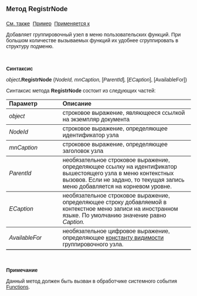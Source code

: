 ﻿<html>
<head>
<title>Документ\RegistrNode</title>
</head>

<body>

<p><strong><font size="4" face="Arial">Метод RegistrNode<br>
<br>
</font></strong><font face="Arial"><a href="../Asdoc.html">См. также</a>&nbsp;
<u>Пример</u>&nbsp; <a href="../Asdoc.html">Применяется к</a></font></p>

<p><font face="Arial">Добавляет группировочный узел в меню 
пользовательских функций. При большом количестве вызываемых функций их удобнее 
сгруппировать в структуру подменю.</font></p>

<p class="label">&nbsp;</p>

<p class="label"><font face="Arial"><b>Синтаксис</b></font></p>

<p><font face="Arial"><em>object</em><strong>.RegistrNode </strong>(<em>NodeId, 
mnCaption, </em>[<em>ParentId</em>]<em>, </em>[<em>ECaption</em>], [AvailableFor])</font></p>

<p><font face="Arial">Синтаксис метода <strong>RegistrNode</strong>
состоит из следующих частей:</font></p>

<table border="1" cellPadding="5" cols="2" frame="below" rules="rows">
<TBODY>
  <tr vAlign="top">
    <td class="label" width="29%"><font face="Arial"><b>Параметр</b></font></td>
    <td class="label" width="71%"><font face="Arial"><strong>Описание</strong></font></td>
  </tr>
  <tr>
    <td width="29%"><font face="Arial"><em>object</em></font></td>
    <td width="71%"><font face="Arial">строковое выражение, являющееся 
	ссылкой на экземпляр документа</font></td>
  </tr>
  <tr>
    <td width="29%"><font face="Arial"><em>NodeId</em></font></td>
    <td width="71%"><font face="Arial">строковое выражение, 
	определяющее идентификатор узла</font></td>
  </tr>
  <tr>
    <td width="29%"><font face="Arial"><em>mnCaption</em></font></td>
    <td width="71%"><font face="Arial">строковое выражение, 
	определяющее заголовок узла</font></td>
  </tr>
</TBODY>
  <tr>
    <td width="29%"><font face="Arial"><em>ParentId</em></font></td>
    <td width="71%"><font face="Arial">необязательное строковое 
	выражение, определяющее ссылку на идентификатор вышестоящего узла в меню 
	контекстных вызовов. Если не задано, то текущая запись меню добавляется на 
	корневом уровне.</font></td>
  </tr>
  <tr>
    <td width="29%"><font face="Arial"><em>ЕCaption</em></font></td>
    <td width="79%"><font face="Arial">необязательное строковое 
	выражение, определяющее строку добавляемой в контекстное меню записи на 
	иностранном языке. По умолчанию значение равно <em>Caption.</em></font></td>
  </tr>
  <tr>
    <td width="29%"><font face="Arial"><em>AvailableFor</em></font></td>
    <td width="79%"><font face="Arial">необязательное цифровое 
	выражение, определяющее <a href="../../Constants/const_RegistrFunctionAvailability.html">константу видимости</a> группировочного узла.</font></td>
  </tr>
</table>

<p class="label">&nbsp;</p>

<p class="label"><font face="Arial"><b>Примечание</b></font></p>

<p class="label"><font face="Arial">Данный метод должен быть вызван в 
обработчике системного события
<a href="../../ScriptProcs/FunctionsDoc.html">Functions</a>. </font></p>
</body>
</html>
